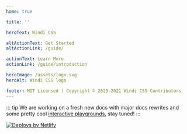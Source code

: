 ```yaml
---
home: true

title: ''

heroText: Windi CSS

altActionText: Get Started
altActionLink: /guide/

actionText: Learn More
actionLink: /guide/introduction

heroImage: /assets/logo.svg
heroAlt: Windi CSS logo

footer: MIT Licensed | Copyright © 2020-2021 Windi CSS Contributors
---
```


::: tip
We are working on a fresh new docs with major docs rewrites and some pretty cool [interactive playgrounds](https://twitter.com/antfu7/status/1371779599084888064?s=20), stay tuned!
:::


<p class="text-center opacity-75 mt-4 -mb-4">
  <a href="https://www.netlify.com" target="_blank">
    <img src="/assets/netlify.svg" alt="Deploys by Netlify">
  </a>
</p>
